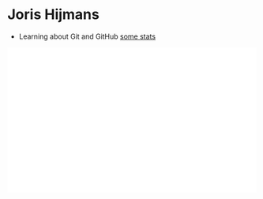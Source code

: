 # Joris Hijmans
     
- Learning about Git and GitHub [some stats](https://github.com/jstrieb/github-stats.git)

![](https://raw.githubusercontent.com/jorishijmans/github-stats/master/generated/languages.svg#gh-dark-mode-only)
